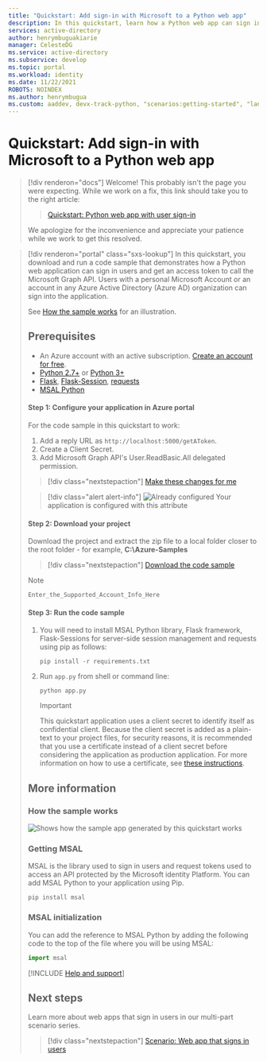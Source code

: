 ```yaml
---
title: "Quickstart: Add sign-in with Microsoft to a Python web app"
description: In this quickstart, learn how a Python web app can sign in users, get an access token from the Microsoft identity platform, and call the Microsoft Graph API.
services: active-directory
author: henrymbuguakiarie
manager: CelesteDG
ms.service: active-directory
ms.subservice: develop
ms.topic: portal
ms.workload: identity
ms.date: 11/22/2021
ROBOTS: NOINDEX
ms.author: henrymbugua
ms.custom: aaddev, devx-track-python, "scenarios:getting-started", "languages:Python", mode-api
---
```


# Quickstart: Add sign-in with Microsoft to a Python web app


> [!div renderon="docs"]
> Welcome! This probably isn't the page you were expecting. While we work on a fix, this link should take you to the right article:
>
> > [Quickstart: Python web app with user sign-in](web-app-quickstart.md?pivots=devlang-python)
> 
> We apologize for the inconvenience and appreciate your patience while we work to get this resolved.

> [!div renderon="portal" class="sxs-lookup"]
> In this quickstart, you download and run a code sample that demonstrates how a Python web application can sign in users and get an access token to call the Microsoft Graph API. Users with a personal Microsoft Account or an account in any Azure Active Directory (Azure AD) organization can sign into the application.
> 
> See [How the sample works](#how-the-sample-works) for an illustration.
> 
> ## Prerequisites
> 
> - An Azure account with an active subscription. [Create an account for free](https://azure.microsoft.com/free/?WT.mc_id=A261C142F).
> - [Python 2.7+](https://www.python.org/downloads/release/python-2713) or [Python 3+](https://www.python.org/downloads/release/python-364/)
> - [Flask](http://flask.pocoo.org/), [Flask-Session](https://pypi.org/project/Flask-Session/), [requests](https://github.com/psf/requests/graphs/contributors)
> - [MSAL Python](https://github.com/AzureAD/microsoft-authentication-library-for-python)
> 
> #### Step 1: Configure your application in Azure portal
> 
> For the code sample in this quickstart to work:
> 
> 1. Add a reply URL as `http://localhost:5000/getAToken`.
> 1. Create a Client Secret.
> 1. Add Microsoft Graph API's User.ReadBasic.All delegated permission.
> 
> > [!div class="nextstepaction"]
> > [Make these changes for me]()
> 
> > [!div class="alert alert-info"]
> > ![Already configured](./media/quickstart-v2-aspnet-webapp/green-check.png) Your application is configured with this attribute
> 
> #### Step 2: Download your project
> 
> Download the project and extract the zip file to a local folder closer to the root folder - for example, **C:\Azure-Samples**
> > [!div class="nextstepaction"]
> > [Download the code sample](https://github.com/Azure-Samples/ms-identity-python-webapp/archive/master.zip)
> 
> > [!NOTE]
> > `Enter_the_Supported_Account_Info_Here`
> 
> #### Step 3: Run the code sample
> 
> 1. You will need to install MSAL Python library, Flask framework, Flask-Sessions for server-side session management and requests using pip as follows:
> 
>     ```shell
>     pip install -r requirements.txt
>     ```
> 
> 2. Run `app.py` from shell or command line:
> 
>     ```shell
>     python app.py
>     ```
> 
>    > [!IMPORTANT]
>    > This quickstart application uses a client secret to identify itself as confidential client. Because the client secret is added as a plain-text to your project files, for security reasons, it is recommended that you use a certificate instead of a client secret before considering the application as production application. For more information on how to use a certificate, see [these instructions](./active-directory-certificate-credentials.md).
> 
> ## More information
> 
> ### How the sample works
> ![Shows how the sample app generated by this quickstart works](media/quickstart-v2-python-webapp/python-quickstart.svg)
> 
> ### Getting MSAL
> MSAL is the library used to sign in users and request tokens used to access an API protected by the Microsoft identity Platform.
> You can add MSAL Python to your application using Pip.
> 
> ```Shell
> pip install msal
> ```
> 
> ### MSAL initialization
> You can add the reference to MSAL Python by adding the following code to the top of the file where you will be using MSAL:
> 
> ```Python
> import msal
> ```
> 
> [!INCLUDE [Help and support](../../../includes/active-directory-develop-help-support-include.md)]
> 
> ## Next steps
> 
> Learn more about web apps that sign in users in our multi-part scenario series.
> 
> > [!div class="nextstepaction"]
> > [Scenario: Web app that signs in users](scenario-web-app-sign-user-overview.md)

